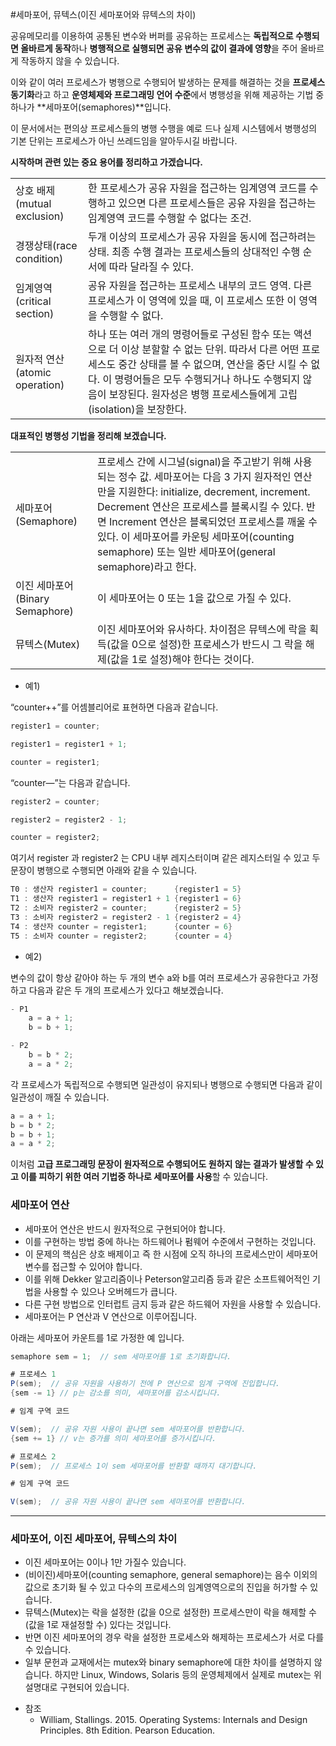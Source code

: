 #세마포어, 뮤텍스(이진 세마포어와 뮤텍스의 차이)

공유메모리를 이용하여 공통된 변수와 버퍼를 공유하는 프로세스는 **독립적으로 수행되면 올바르게 동작**하나 **병행적으로 실행되면 공유 변수의 값이 결과에 영향**을 주어 올바르게 작동하지 않을 수 있습니다.

이와 같이 여러 프로세스가 병행으로 수행되어 발생하는 문제를 해결하는 것을 **프로세스 동기화**라고 하고 **운영체제와 프로그래밍 언어 수준**에서 병행성을 위해 제공하는 기법 중 하나가 **세마포어(semaphores)**입니다.

이 문서에서는 편의상 프로세스들의 병행 수행을 예로 드나 실제 시스템에서 병행성의 기본 단위는 프로세스가 아닌 쓰레드임을 알아두시길 바랍니다.

**시작하며 관련 있는 중요 용어를 정리하고 가겠습니다.**

|||
| --- | --- |
| 상호 배제(mutual exclusion) | 한 프로세스가 공유 자원을 접근하는 임계영역 코드를 수행하고 있으면 다른 프로세스들은 공유 자원을 접근하는 임계영역 코드를 수행할 수 없다는 조건. |
| 경쟁상태(race condition) | 두개 이상의 프로세스가 공유 자원을 동시에 접근하려는 상태. 최종 수행 결과는 프로세스들의 상대적인 수행 순서에 따라 달라질 수 있다. |
| 임계영역(critical section) | 공유 자원을 접근하는 프로세스 내부의 코드 영역. 다른 프로세스가 이 영역에 있을 때, 이 프로세스 또한 이 영역을 수행할 수 없다. |
| 원자적 연산(atomic operation) | 하나 또는 여러 개의 명령어들로 구성된 함수 또는 액션으로 더 이상 분할할 수 없는 단위. 따라서 다른 어떤 프로세스도 중간 상태를 볼 수 없으며, 연산을 중단 시킬 수 없다. 이 명령어들은 모두 수행되거나 하나도 수행되지 않음이 보장된다. 원자성은 병행 프로세스들에게 고립(isolation)을 보장한다. |

**대표적인 병행성 기법을 정리해 보겠습니다.**

|| |
| --- | --- |
| 세마포어(Semaphore) | 프로세스 간에 시그널(signal)을 주고받기 위해 사용되는 정수 값. 세마포어는 다음 3 가지 원자적인 연산만을 지원한다: initialize, decrement, increment. Decrement 연산은 프로세스를 블록시킬 수 있다. 반면 Increment 연산은 블록되었던 프로세스를 깨울 수 있다. 이 세마포어를 카운팅 세마포어(counting semaphore) 또는 일반 세마포어(general semaphore)라고 한다. |
| 이진 세마포어(Binary Semaphore) | 이 세마포어는 0 또는 1을 값으로 가질 수 있다. |
| 뮤텍스(Mutex) | 이진 세마포어와 유사하다. 차이점은 뮤텍스에 락을 획득(값을 0으로 설정)한 프로세스가 반드시 그 락을 해제(값을 1로 설정)해야 한다는 것이다. |

- 예1)

“counter++”를 어셈블리어로 표현하면 다음과 같습니다.

```java
register1 = counter;

register1 = register1 + 1;

counter = register1;
```

“counter—”는 다음과 같습니다.

```java
register2 = counter;

register2 = register2 - 1;

counter = register2;
```

여기서 register 과 register2 는 CPU 내부 레지스터이며 같은 레지스터일 수 있고 두 문장이 병행으로 수행되면 아래와 같을 수 있습니다.

```java
T0 : 생산자 register1 = counter;      {register1 = 5}
T1 : 생산자 register1 = register1 + 1 {register1 = 6}
T2 : 소비자 register2 = counter;      {register2 = 5}
T3 : 소비자 register2 = register2 - 1 {register2 = 4}
T4 : 생산자 counter = register1;      {counter = 6}
T5 : 소비자 counter = register2;      {counter = 4}
```

- 예2)

변수의 값이 항상 같아야 하는 두 개의 변수 a와 b를 여러 프로세스가 공유한다고 가정하고 다음과 같은 두 개의 프로세스가 있다고 해보겠습니다.

```java
- P1
	a = a + 1;
	b = b + 1;

- P2
	b = b * 2;
	a = a * 2;
```

각 프로세스가 독립적으로 수행되면 일관성이 유지되나 병행으로 수행되면 다음과 같이 일관성이 깨질 수 있습니다.

```java
a = a + 1;
b = b * 2;
b = b + 1;
a = a * 2;
```

이처럼 **고급 프로그래밍 문장이 원자적으로 수행되어도 원하지 않는 결과가 발생할 수 있고 이를 피하기 위한 여러 기법중 하나로 세마포어를 사용**할 수 있습니다.

### 세마포어 연산

* 세마포어 연산은 반드시 원자적으로 구현되어야 합니다.
* 이를 구현하는 방법 중에 하나는 하드웨어나 펌웨어 수준에서 구현하는 것입니다.
* 이 문제의 핵심은 상호 배제이고 즉 한 시점에 오직 하나의 프로세스만이 세마포어 변수를 접근할 수 있어야 합니다.
* 이를 위해 Dekker 알고리즘이나 Peterson알고리즘 등과 같은 소프트웨어적인 기법을 사용할 수 있으나 오버헤드가 큽니다.
* 다른 구현 방법으로 인터럽트 금지 등과 같은 하드웨어 자원을 사용할 수 있습니다.
* 세마포어는 P 연산과 V 연산으로 이루어집니다.

아래는 세마포어 카운트를 1로 가정한 예 입니다.

```java
semaphore sem = 1;  // sem 세마포어를 1로 초기화합니다.

# 프로세스 1
P(sem);  // 공유 자원을 사용하기 전에 P 연산으로 임계 구역에 진입합니다.
{sem -= 1} // p는 감소를 의미, 세마포어를 감소시킵니다.

# 임계 구역 코드

V(sem);  // 공유 자원 사용이 끝나면 sem 세마포어를 반환합니다.
{sem += 1} // v는 증가를 의미 세마포어를 증가시킵니다.

# 프로세스 2
P(sem);  // 프로세스 1이 sem 세마포어를 반환할 때까지 대기합니다.

# 임계 구역 코드

V(sem);  // 공유 자원 사용이 끝나면 sem 세마포어를 반환합니다.

```

---

### 세마포어, 이진 세마포어, 뮤텍스의 차이

- 이진 세마포어는 0이나 1만 가질수 있습니다.
- (비이진)세마포어(counting semaphore, general semaphore)는 음수 이외의 값으로 초기화 될 수 있고 다수의 프로세스의 임계영역으로의 진입을 허가할 수 있습니다.
- 뮤텍스(Mutex)는 락을 설정한 (값을 0으로 설정한) 프로세스만이 락을 해제할 수(값을 1로 재설정할 수) 있다는 것입니다.
- 반면 이진 세마포어의 경우 락을 설정한 프로세스와 해제하는 프로세스가 서로 다를 수 있습니다.
- 일부 문헌과 교재에서는 mutex와 binary semaphore에 대한 차이를 설명하지 않습니다. 하지만 Linux, Windows, Solaris 등의 운영체제에서 실제로 mutex는 위 설명대로 구현되어 있습니다.

>
- 참조
    - William, Stallings. 2015. Operating Systems: Internals and Design Principles. 8th Edition. Pearson Education.

